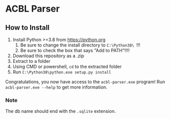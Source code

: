 # ACBL Parser

## How to Install

1. Install Python >=3.8 from https://python.org
    1. Be sure to change the install directory to `C:\Python38\ `!!!
    1. Be sure to check the box that says "Add to PATH"!!!!
2. Download this repository as a .zip
3. Extract to a folder
4. Using CMD or powershell, `cd` to the extracted folder
5. Run `C:\Python38\python.exe setup.py install`

Congratulations, you now have access to the `acbl-parser.exe` program!
Run `acbl-parser.exe --help` to get more information.

### Note

The db name should end with the `.sqlite` extension.
